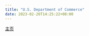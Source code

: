 ```yaml
---
title: "U.S. Department of Commerce"
date: 2023-02-26T14:25:22+08:00
---
```


[主页](https://www.commerce.gov/)
